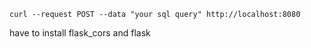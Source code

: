 `curl --request POST --data "your sql query" http://localhost:8080`

have to install flask_cors and flask
